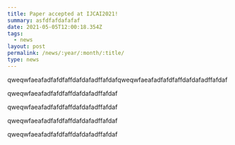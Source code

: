 ```yaml
---
title: Paper accepted at IJCAI2021!
summary: asfdfafdafafaf
date: 2021-05-05T12:00:18.354Z
tags:
  - news
layout: post
permalink: /news/:year/:month/:title/
type: news
---
```

qweqwfaeafadfafdfaffdafdafadffafdafqweqwfaeafadfafdfaffdafdafadffafdaf

qweqwfaeafadfafdfaffdafdafadffafdaf

qweqwfaeafadfafdfaffdafdafadffafdaf

qweqwfaeafadfafdfaffdafdafadffafdaf

qweqwfaeafadfafdfaffdafdafadffafdaf